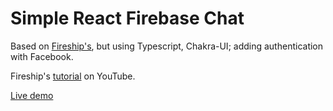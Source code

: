 # Simple React Firebase Chat

Based on [Fireship's](https://github.com/fireship-io/react-firebase-chat), but using Typescript, Chakra-UI; adding authentication with Facebook.

Fireship's [tutorial](https://youtu.be/zQyrwxMPm88) on YouTube.

[Live demo](https://fir-chat-fe9da.web.app)
